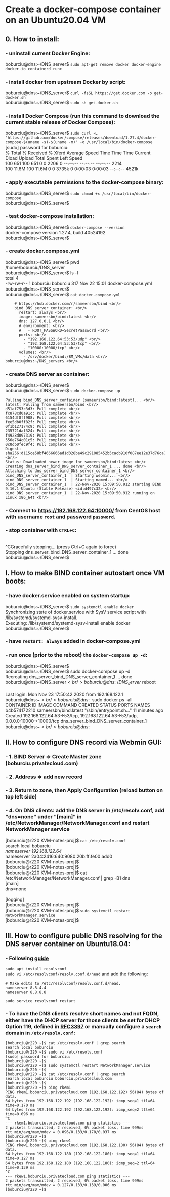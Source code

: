 # Create a docker-compose container on an Ubuntu20.04 VM
 
## 0. How to install:
 ### - uninstall current Docker Engine:<br/>
boburciu@dns:~/DNS_server$ ` sudo apt-get remove docker docker-engine docker.io containerd runc  `  

 ### - install docker from upstream Docker by script:<br/>
boburciu@dns:~/DNS_server$ ` curl -fsSL https://get.docker.com -o get-docker.sh  `  <br/>
boburciu@dns:~/DNS_server$ ` sudo sh get-docker.sh  `  <br/>

 ### - install Docker Compose (run this command to download the current stable release of Docker Compose):<br/> 
boburciu@dns:~/DNS_server$ ` sudo curl -L "https://github.com/docker/compose/releases/download/1.27.4/docker-compose-$(uname -s)-$(uname -m)" -o /usr/local/bin/docker-compose  `   <br/>
[sudo] password for boburciu: <br/>
  % Total    % Received % Xferd  Average Speed   Time    Time     Time  Current <br/>
                                 Dload  Upload   Total   Spent    Left  Speed <br/>
100   651  100   651    0     0   2206      0 --:--:-- --:--:-- --:--:--  2214 <br/>
100 11.6M  100 11.6M    0     0  3735k      0  0:00:03  0:00:03 --:--:-- 4521k   <br/>


 ### - apply executable permissions to the docker-compose binary:<br/>
boburciu@dns:~/DNS_server$ ` sudo chmod +x /usr/local/bin/docker-compose  `  <br/>
boburciu@dns:~/DNS_server$<br/>


 ### - test docker-compose installation:<br/>
boburciu@dns:~/DNS_server$ ` docker-compose --version  `  <br/>
docker-compose version 1.27.4, build 40524192 <br/>
boburciu@dns:~/DNS_server$<br/>


 ### - create docker.compose.yml<br/>
boburciu@dns:~/DNS_server$ pwd <br/>
/home/boburciu/DNS_server <br/>
boburciu@dns:~/DNS_server$ ls -l <br/>
total 4 <br/>
-rw-rw-r-- 1 boburciu boburciu 317 Nov 22 15:01 docker-compose.yml <br/>
boburciu@dns:~/DNS_server$ <br/>
boburciu@dns:~/DNS_server$ ` cat docker-compose.yml  `   <br/>
```
    # https://hub.docker.com/r/sameersbn/bind <br/>
    bind_DNS_server_container: <br/>
      restart: always <br/> 
      image: sameersbn/bind:latest <br/>
      dns: 127.0.0.1 <br/>
      # environment: <br/>
      #   - ROOT_PASSWORD=SecretPassword <br/>
      ports: <br/>
        - "192.168.122.64:53:53/udp" <br/>
        - "192.168.122.64:53:53/tcp" <br/>
        - "10000:10000/tcp" <br/>
      volumes: <br/>
        - /srv/docker/bind:/BM_VMs/data <br/>
boburciu@dns:~/DNS_server$ <br/>
```


 ### - create DNS server as container: <br/>
boburciu@dns:~/DNS_server$ <br/>
boburciu@dns:~/DNS_server$ ` sudo docker-compose up  `   <br/>
```
Pulling bind_DNS_server_container (sameersbn/bind:latest)... <br/>
latest: Pulling from sameersbn/bind <br/>
d51af753c3d3: Pull complete <br/>
fc878cd0a91c: Pull complete <br/>
6154df8ff988: Pull complete <br/>
fee5db0ff82f: Pull complete <br/>
0f1b127174c9: Pull complete <br/>
235721daf324: Pull complete <br/>
f4928d097319: Pull complete <br/>
556e764c01c5: Pull complete <br/>
0c0db0fec9f4: Pull complete <br/>
Digest: sha256:d115ce58bf4666666ad1d328ba49c291085452b5cacb910f087ee12e37d76ca7 <br/>
Status: Downloaded newer image for sameersbn/bind:latest <br/>
Creating dns_server_bind_DNS_server_container_1 ... done <br/>
Attaching to dns_server_bind_DNS_server_container_1 <br/>
bind_DNS_server_container_1  | Starting webmin... <br/>
bind_DNS_server_container_1  | Starting named... <br/>
bind_DNS_server_container_1  | 22-Nov-2020 15:09:50.912 starting BIND 9.16.1-Ubuntu (Stable Release) <id:d497c32> <br/>
bind_DNS_server_container_1  | 22-Nov-2020 15:09:50.912 running on Linux x86_64t <br/>
```


 ### - Connect to https://192.168.122.64:10000/ from CentOS host with username `root` and password `password`.<br/>


 ### - stop container with `CTRL+C`:<br/>
<br/>
^CGracefully stopping... (press Ctrl+C again to force)<br/>
Stopping dns_server_bind_DNS_server_container_1 ... done<br/>
boburciu@dns:~/DNS_server$<br/>

## I. How to make BIND container autostart once VM boots:
 

 ### -  have docker.service enabled on system startup: <br/>
boburciu@dns:~/DNS_server$ `sudo systemctl enable docker` <br/>
Synchronizing state of docker.service with SysV service script with /lib/systemd/systemd-sysv-install. <br/>
Executing: /lib/systemd/systemd-sysv-install enable docker <br/>
boburciu@dns:~/DNS_server$ <br/>
 

 ### -  have `restart: always` added in docker-compose.yml <br/>
 

 ### -  run once (prior to the reboot) the `docker-compose up -d`: <br/>
boburciu@dns:~/DNS_server$ <br/>
boburciu@dns:~/DNS_server$ sudo docker-compose up -d<br/>
Recreating dns_server_bind_DNS_server_container_1 ... done<br/>
boburciu@dns:~/DNS_server$<br/>
boburciu@dns:~/DNS_server$ reboot<br/>
<br/>
Last login: Mon Nov 23 17:50:42 2020 from 192.168.122.1<br/>
boburciu@dns:~$<br/>
boburciu@dns:~$ sudo docker ps -all<br/>
CONTAINER ID        IMAGE                   COMMAND                  CREATED             STATUS              PORTS                                                                            NAMES<br/>
b4b574172210        sameersbn/bind:latest   "/sbin/entrypoint.sh…"   11 minutes ago      Created             192.168.122.64:53->53/tcp, 192.168.122.64:53->53/udp, 0.0.0.0:10000->10000/tcp   dns_server_bind_DNS_server_container_1<br/>
boburciu@dns:~$<br/>
boburciu@dns:~$<br/>

## II. How to configure DNS record via Webmin GUI:
 

 ### -  1. BIND Server => Create Master zone (boburciu.privatecloud.com) <br/>
 

 ### -  2. Address => add new record <br/>
 

 ### -  3. Return to zone, then Apply Configuration (reload button on top left side) <br/>
 

 ### -  4. On DNS clients: add the DNS server in /etc/resolv.conf, add "dns=none" under "[main]" in /etc/NetworkManager/NetworkManager.conf and restart NetworkManager service <br/>
[boburciu@r220 KVM-notes-proj]$ ` cat /etc/resolv.conf ` <br/>
search local boburciu <br/>
*nameserver 192.168.122.64* <br/>
nameserver 2a04:2416:640:9080:20b:ff:fe00:add0 <br/>
[boburciu@r220 KVM-notes-proj]$ <br/>
[boburciu@r220 KVM-notes-proj]$ <br/>
[boburciu@r220 KVM-notes-proj]$ cat /etc/NetworkManager/NetworkManager.conf | grep -B1 dns <br/>
[main] <br/>
dns=none <br/>
 <br/>
[logging] <br/>
[boburciu@r220 KVM-notes-proj]$ <br/>
[boburciu@r220 KVM-notes-proj]$ ` sudo systemctl restart NetworkManager.service ` <br/>
[boburciu@r220 KVM-notes-proj]$ <br/>

## III. How to configure public DNS resolving for the DNS server container on Ubuntu18.04:
 
 ### -  Following [guide](https://datawookie.netlify.app/blog/2018/10/dns-on-ubuntu-18.04/)
` sudo apt install resolvconf `  
` sudo vi /etc/resolvconf/resolv.conf.d/head ` and add the following:
```
# Make edits to /etc/resolvconf/resolv.conf.d/head.
nameserver 8.8.4.4
nameserver 8.8.8.8
```
` sudo service resolvconf restart `

 ### -  To have the DNS clients resolve short names and not FQDN, either have the DHCP server for those clients be set for DHCP Option 119, defined in [RFC3397](https://tools.ietf.org/html/rfc3397) or manually configure a ` search ` domain in ` /etc/resolv.conf `:
``` 
[boburciu@r220 ~]$ cat /etc/resolv.conf | grep search
search local boburciu
[boburciu@r220 ~]$ sudo vi /etc/resolv.conf
[sudo] password for boburciu:
[boburciu@r220 ~]$
[boburciu@r220 ~]$ sudo systemctl restart NetworkManager.service
[boburciu@r220 ~]$
[boburciu@r220 ~]$ cat /etc/resolv.conf | grep search
search local boburciu boburciu.privatecloud.com
[boburciu@r220 ~]$
[boburciu@r220 ~]$ ping rkem1
PING rkem1.boburciu.privatecloud.com (192.168.122.192) 56(84) bytes of data.
64 bytes from 192.168.122.192 (192.168.122.192): icmp_seq=1 ttl=64 time=0.170 ms
64 bytes from 192.168.122.192 (192.168.122.192): icmp_seq=2 ttl=64 time=0.096 ms
^C
--- rkem1.boburciu.privatecloud.com ping statistics ---
2 packets transmitted, 2 received, 0% packet loss, time 999ms
rtt min/avg/max/mdev = 0.096/0.133/0.170/0.037 ms
[boburciu@r220 ~]$
[boburciu@r220 ~]$ ping rkew1
PING rkew1.boburciu.privatecloud.com (192.168.122.180) 56(84) bytes of data.
64 bytes from 192.168.122.180 (192.168.122.180): icmp_seq=1 ttl=64 time=0.127 ms
64 bytes from 192.168.122.180 (192.168.122.180): icmp_seq=2 ttl=64 time=0.139 ms
^C
--- rkew1.boburciu.privatecloud.com ping statistics ---
2 packets transmitted, 2 received, 0% packet loss, time 999ms
rtt min/avg/max/mdev = 0.127/0.133/0.139/0.006 ms
[boburciu@r220 ~]$
```